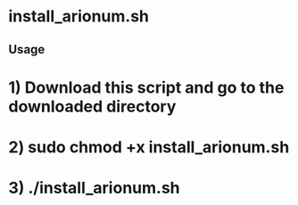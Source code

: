 # install_arionum.sh

## Usage
# 1) Download this script and go to the downloaded directory
# 2) sudo chmod +x install_arionum.sh
# 3) ./install_arionum.sh
